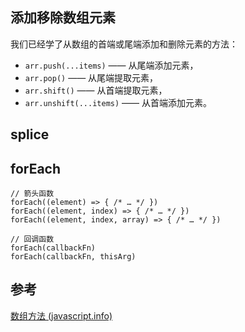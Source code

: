 ## 添加移除数组元素

我们已经学了从数组的首端或尾端添加和删除元素的方法：

- `arr.push(...items)` —— 从尾端添加元素，
- `arr.pop()` —— 从尾端提取元素，
- `arr.shift()` —— 从首端提取元素，
- `arr.unshift(...items)` —— 从首端添加元素。

##  splice

## forEach

```JS
// 箭头函数  
forEach((element) => { /* … */ })  
forEach((element, index) => { /* … */ })  
forEach((element, index, array) => { /* … */ })  
  
// 回调函数  
forEach(callbackFn)  
forEach(callbackFn, thisArg)
```

## 参考

[数组方法 (javascript.info)](https://zh.javascript.info/array-methods#tian-jia-yi-chu-shu-zu-yuan-su)